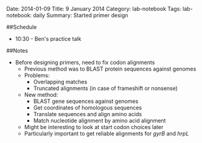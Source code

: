 Date: 2014-01-09
Title: 9 January 2014
Category: lab-notebook
Tags: lab-notebook: daily
Summary: Started primer design 

##Schedule
* 10:30 - Ben's practice talk

##Notes

* Before designing primers, need to fix codon alignments
    * Previous method was to BLAST protein sequences against genomes
    * Problems:
        * Overlapping matches
        * Truncated alignments (in case of frameshift or nonsense)
    * New method:
        * BLAST gene sequences against genomes
        * Get coordinates of homologous sequences
        * Translate sequences and align amino acids
        * Match nucleotide alignment by amino acid alignment
    * Might be interesting to look at start codon choices later
    * Particularly important to get reliable alignments for _gyrB_ and _hrpL_
 
